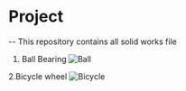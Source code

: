 # Project

-- This repository contains all solid works file
1. Ball Bearing
![Ball](https://github.com/nileshMech/Project/blob/main/Screenshot%20(2).png)

2.Bicycle wheel 
![Bicycle](https://github.com/nileshMech/Project/blob/main/Screenshot%20(3).png)


